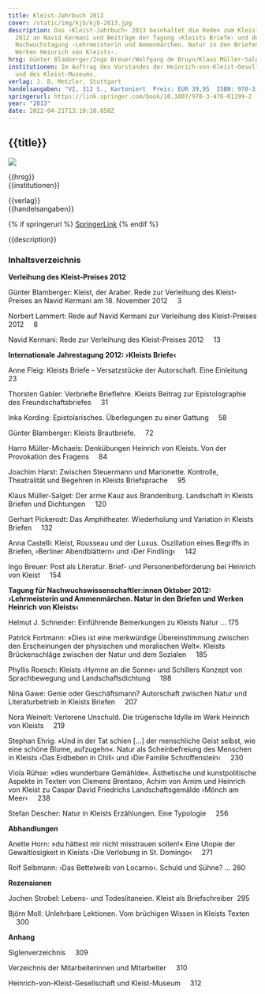 ```yaml
---
title: Kleist-Jahrbuch 2013
cover: /static/img/kjb/kjb-2013.jpg
description: Das ›Kleist-Jahrbuch‹ 2013 beinhaltet die Reden zum Kleist-Preis
  2012 an Navid Kermani und Beiträge der Tagung ›Kleists Briefe‹ und der
  Nachwuchstagung ›Lehrmeisterin und Ammenmärchen. Natur in den Briefen und
  Werken Heinrich von Kleists‹.
hrsg: Günter Blamberger/Ingo Breuer/Wolfgang de Bruyn/Klaus Müller-Salget (Hrsg.)
institutionen: Im Auftrag des Vorstandes der Heinrich-von-Kleist-Gesellschaft
  und des Kleist-Museums.
verlag: J. B. Metzler, Stuttgart
handelsangaben: "VI, 312 S., Kartoniert  Preis: EUR 39,95  ISBN: 978-3-476-02498-5"
springerurl: https://link.springer.com/book/10.1007/978-3-476-01199-2
year: "2013"
date: 2022-04-21T13:10:10.858Z
---
```

## {{title}}

![]({{cover}})

{{hrsg}}\
{{institutionen}}

{{verlag}}\
{{handelsangaben}}

{% if springerurl %}
[SpringerLink]({{springerurl}})
{% endif %}

{{description}}

### Inhaltsverzeichnis

**Verleihung des Kleist-Preises 2012**

Günter Blamberger: Kleist, der Araber. Rede zur Verleihung des Kleist-Preises an Navid Kermani am 18. November 2012     3

Norbert Lammert: Rede auf Navid Kermani zur Verleihung des Kleist-Preises 2012     8

Navid Kermani: Rede zur Verleihung des Kleist-Preises 2012     13

**Internationale Jahrestagung 2012: ›Kleists Briefe‹**

Anne Fleig: Kleists Briefe – Versatzstücke der Autorschaft. Eine Einleitung     23

Thorsten Gabler: Verbriefte Brieflehre. Kleists Beitrag zur Epistolographie des Freundschaftsbriefes     31

Inka Kording: Epistolarisches. Überlegungen zu einer Gattung     58

Günter Blamberger: Kleists Brautbriefe.     72

Harro Müller-Michaels: Denkübungen Heinrich von Kleists. Von der Provokation des Fragens     84

Joachim Harst: Zwischen Steuermann und Marionette. Kontrolle, Theatralität und Begehren in Kleists Briefsprache     95

Klaus Müller-Salget: Der arme Kauz aus Brandenburg. Landschaft in Kleists Briefen und Dichtungen     120

Gerhart Pickerodt: Das Amphitheater. Wiederholung und Variation in Kleists Briefen     132

Anna Castelli: Kleist, Rousseau und der Luxus. Oszillation eines Begriffs in Briefen, ›Berliner Abendblättern‹ und ›Der Findling‹     142

Ingo Breuer: Post als Literatur. Brief- und Personenbeförderung bei Heinrich von Kleist     154

**Tagung für Nachwuchswissenschaftler:innen Oktober 2012: ›Lehrmeisterin und Ammenmärchen. Natur in den Briefen und Werken Heinrich von Kleists‹**

Helmut J. Schneider: Einführende Bemerkungen zu Kleists Natur ... 175

Patrick Fortmann: »Dies ist eine merkwürdige Übereinstimmung zwischen den Erscheinungen der physischen und moralischen Welt«. Kleists Brückenschläge zwischen der Natur und dem Sozialen     185

Phyllis Roesch: Kleists ›Hymne an die Sonne‹ und Schillers Konzept von Sprachbewegung und Landschaftsdichtung     198

Nina Gawe: Genie oder Geschäftsmann? Autorschaft zwischen Natur und Literaturbetrieb in Kleists Briefen     207

Nora Weinelt: Verlorene Unschuld. Die trügerische Idylle im Werk Heinrich von Kleists     219

Stephan Ehrig: »Und in der Tat schien \[...] der menschliche Geist selbst, wie eine schöne Blume, aufzugehn«. Natur als Scheinbefreiung des Menschen in Kleists ›Das Erdbeben in Chili‹ und ›Die Familie Schroffenstein‹     230

Viola Rühse: »dies wunderbare Gemählde«. Ästhetische und kunstpolitische Aspekte in Texten von Clemens Brentano, Achim von Arnim und Heinrich von Kleist zu Caspar David Friedrichs Landschaftsgemälde ›Mönch am Meer‹     238

Stefan Descher: Natur in Kleists Erzählungen. Eine Typologie     256

**Abhandlungen**

Anette Horn: »du hättest mir nicht misstrauen sollen!« Eine Utopie der Gewaltlosigkeit in Kleists ›Die Verlobung in St. Domingo‹     271

Rolf Selbmann: ›Das Bettelweib von Locarno‹. Schuld und Sühne? ... 280

**Rezensionen**

Jochen Strobel: Lebens- und Todeslitaneien. Kleist als Briefschreiber  295 

Björn Moll: Unlehrbare Lektionen. Vom brüchigen Wissen in Kleists Texten     300

**Anhang**

Siglenverzeichnis     309 

Verzeichnis der Mitarbeiterinnen und Mitarbeiter     310 

Heinrich-von-Kleist-Gesellschaft und Kleist-Museum     312